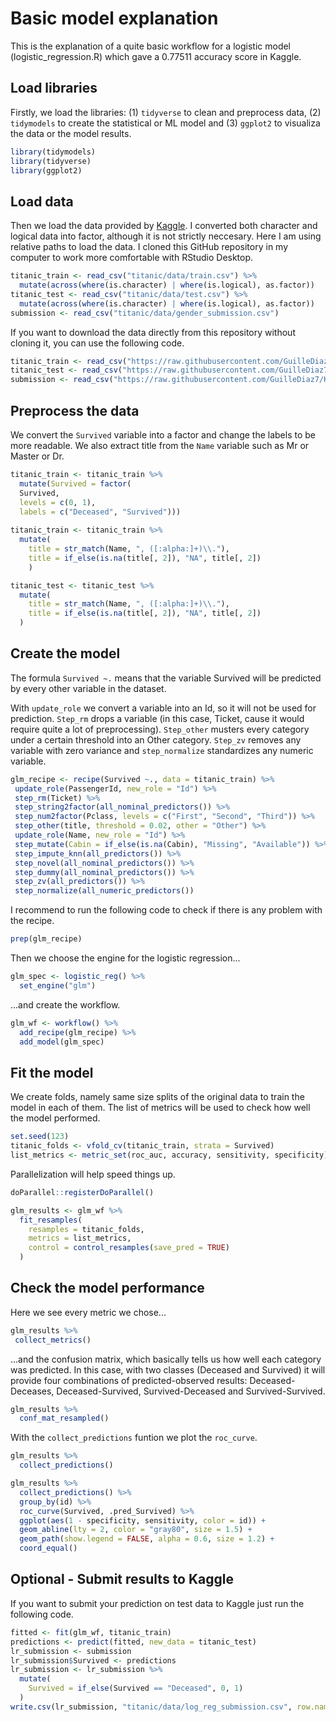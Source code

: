 # Basic model explanation

This is the explanation of a quite basic workflow for a logistic model (logistic_regression.R) which gave a 0.77511 accuracy score in Kaggle.

## Load libraries

Firstly, we load the libraries: (1) `tidyverse` to clean and preprocess data, (2) `tidymodels` to create the statistical or ML model and (3) `ggplot2` to visualiza the data or the model results.
```R
library(tidymodels)
library(tidyverse)
library(ggplot2)
```

## Load data

Then we load the data provided by [Kaggle](https://www.kaggle.com/competitions/titanic/data). I converted both character and logical data into factor, although it is not strictly neccesary. Here I am using relative paths to load the data. I cloned this GitHub repository in my computer to work more comfortable with RStudio Desktop.

```R
titanic_train <- read_csv("titanic/data/train.csv") %>% 
  mutate(across(where(is.character) | where(is.logical), as.factor))
titanic_test <- read_csv("titanic/data/test.csv") %>% 
  mutate(across(where(is.character) | where(is.logical), as.factor))
submission <- read_csv("titanic/data/gender_submission.csv")
```

If you want to download the data directly from this repository without cloning it, you can use the following code.

```R
titanic_train <- read_csv("https://raw.githubusercontent.com/GuilleDiaz7/Kaggle-Competitions/main/titanic/data/train.csv")
titanic_test <- read_csv("https://raw.githubusercontent.com/GuilleDiaz7/Kaggle-Competitions/main/titanic/data/test.csv") 
submission <- read_csv("https://raw.githubusercontent.com/GuilleDiaz7/Kaggle-Competitions/main/titanic/data/gender_submission.csv")
``` 

## Preprocess the data

We convert the `Survived` variable into a factor and change the labels to be more readable. We also extract title from the `Name` variable such as Mr or Master or Dr.

```R
titanic_train <- titanic_train %>% 
  mutate(Survived = factor(
  Survived,
  levels = c(0, 1),
  labels = c("Deceased", "Survived")))
  
titanic_train <- titanic_train %>% 
  mutate(
    title = str_match(Name, ", ([:alpha:]+)\\."),
    title = if_else(is.na(title[, 2]), "NA", title[, 2])
    ) 

titanic_test <- titanic_test %>% 
  mutate(
    title = str_match(Name, ", ([:alpha:]+)\\."),
    title = if_else(is.na(title[, 2]), "NA", title[, 2])
  ) 
```

## Create the model

The formula `Survived ~.` means that the variable Survived will be predicted by every other variable in the dataset.

With `update_role` we convert a variable into an Id, so it will not be used for prediction. `Step_rm` drops a variable (in this case, Ticket, cause it would require quite a lot of preprocessing). `Step_other` musters every category under a certain threshold into an Other category. `Step_zv` removes any variable with zero variance and `step_normalize` standardizes any numeric variable.

 ```R
glm_recipe <- recipe(Survived ~., data = titanic_train) %>% 
  update_role(PassengerId, new_role = "Id") %>%   
  step_rm(Ticket) %>% 
  step_string2factor(all_nominal_predictors()) %>% 
  step_num2factor(Pclass, levels = c("First", "Second", "Third")) %>% 
  step_other(title, threshold = 0.02, other = "Other") %>% 
  update_role(Name, new_role = "Id") %>% 
  step_mutate(Cabin = if_else(is.na(Cabin), "Missing", "Available")) %>% 
  step_impute_knn(all_predictors()) %>% 
  step_novel(all_nominal_predictors()) %>% 
  step_dummy(all_nominal_predictors()) %>% 
  step_zv(all_predictors()) %>% 
  step_normalize(all_numeric_predictors())
```

I recommend to run the following code to check if there is any problem with the recipe.
```R
prep(glm_recipe)
```

Then we choose the engine for the logistic regression...

```R
glm_spec <- logistic_reg() %>% 
  set_engine("glm")
```

...and create the workflow.

```R
glm_wf <- workflow() %>% 
  add_recipe(glm_recipe) %>% 
  add_model(glm_spec)
 ```
 
 ## Fit the model
 
 We create folds, namely same size splits of the original data to train the model in each of them. The list of metrics will be used to check how well the model performed.
 
 ```R
 set.seed(123)
titanic_folds <- vfold_cv(titanic_train, strata = Survived)
list_metrics <- metric_set(roc_auc, accuracy, sensitivity, specificity)
```

Parallelization will help speed things up.

```R
doParallel::registerDoParallel()

glm_results <- glm_wf %>% 
  fit_resamples(
    resamples = titanic_folds,
    metrics = list_metrics,
    control = control_resamples(save_pred = TRUE)
  )
 ```
 
 ## Check the model performance
 
Here we see every metric we chose...

```R
glm_results %>% 
 collect_metrics()
```
...and the confusion matrix, which basically tells us how well each category was predicted. In this case, with two classes (Deceased and Survived) it will provide four combinations of predicted-observed results: Deceased-Deceases, Deceased-Survived, Survived-Deceased and Survived-Survived.

```R
glm_results %>% 
  conf_mat_resampled()
```

With the `collect_predictions` funtion we plot the `roc_curve`.

```R
glm_results %>% 
  collect_predictions()

glm_results %>%
  collect_predictions() %>%
  group_by(id) %>%
  roc_curve(Survived, .pred_Survived) %>%
  ggplot(aes(1 - specificity, sensitivity, color = id)) +
  geom_abline(lty = 2, color = "gray80", size = 1.5) +
  geom_path(show.legend = FALSE, alpha = 0.6, size = 1.2) +
  coord_equal()
 ```

## Optional - Submit results to Kaggle

If you want to submit your prediction on test data to Kaggle just run the following code.

```R
fitted <- fit(glm_wf, titanic_train)
predictions <- predict(fitted, new_data = titanic_test)
lr_submission <- submission
lr_submission$Survived <- predictions
lr_submission <- lr_submission %>% 
  mutate(
    Survived = if_else(Survived == "Deceased", 0, 1)
  )
write.csv(lr_submission, "titanic/data/log_reg_submission.csv", row.names = FALSE)
```
